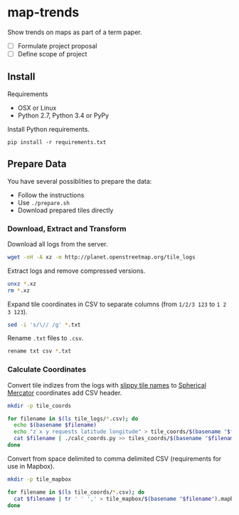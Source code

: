 # map-trends

Show trends on maps as part of a term paper.

- [ ] Formulate project proposal
- [ ] Define scope of project

## Install

Requirements

- OSX or Linux
- Python 2.7, Python 3.4 or PyPy

Install Python requirements.

```
pip install -r requirements.txt
```

## Prepare Data

You have several possiblities to prepare the data:

- Follow the instructions
- Use `./prepare.sh`
- Download prepared tiles directly

### Download, Extract and Transform

Download all logs from the server.

```bash
wget -nH -A xz -m http://planet.openstreetmap.org/tile_logs
```

Extract logs and remove compressed versions.

```bash
unxz *.xz
rm *.xz
```

Expand tile coordinates in CSV to separate columns (from `1/2/3 123` to `1 2 3 123`).

```bash
sed -i 's/\// /g' *.txt
```

Rename `.txt` files to `.csv`.

```bash
rename txt csv *.txt
```

### Calculate Coordinates

Convert tile indizes from the logs with [slippy tile names](https://wiki.openstreetmap.org/wiki/Slippy_map_tilenames) to [Spherical Mercator](http://docs.openlayers.org/library/spherical_mercator.html) coordinates add CSV header.

```bash
mkdir -p tile_coords

for filename in $(ls tile_logs/*.csv); do
  echo $(basename $filename)
  echo "z x y requests latitude longitude" > tile_coords/$(basename "$filename")
  cat $filename | ./calc_coords.py >> tiles_coords/$(basename "$filename")
done
```

Convert from space delimited to comma delimited CSV (requirements for use in Mapbox).

```bash
mkdir -p tile_mapbox

for filename in $(ls tile_coords/*.csv); do
  cat $filename | tr ' ' ',' > tile_mapbox/$(basename "$filename").mapbox.csv
done
```
